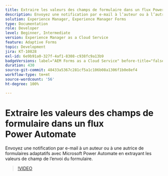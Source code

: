 ```yaml
---
title: Extraire les valeurs des champs de formulaire dans un flux Power Automate
description: Envoyez une notification par e-mail à l’auteur ou à l’autrice du formulaire dans un workflow Microsoft Power Automate.
solution: Experience Manager, Experience Manager Forms
type: Documentation
role: Developer
level: Beginner, Intermediate
version: Experience Manager as a Cloud Service
feature: Adaptive Forms
topic: Development
jira: KT-10828
exl-id: 6e9b91a0-327f-4af1-8308-c938fc9a13b9
badgeVersions: label="AEM Forms as a Cloud Service" before-title="false"
duration: 430
source-git-commit: 48433a5367c281cf5a1c106b08a1306f1b0e8ef4
workflow-type: tm+mt
source-wordcount: '56'
ht-degree: 100%

---
```


# Extraire les valeurs des champs de formulaire dans un flux Power Automate

Envoyez une notification par e-mail à un auteur ou à une autrice de formulaires adaptatifs avec Microsoft Power Automate en extrayant les valeurs de champ de l’envoi du formulaire.

>[!VIDEO](https://video.tv.adobe.com/v/3431485?quality=12&learn=on&captions=fre_fr)
